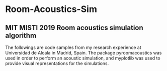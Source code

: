 # Room-Acoustics-Sim
## MIT MISTI 2019 Room acoustics simulation algorithm 
The followings are code samples from my research experience at Universidad de Alcala in Madrid, Spain.
The package pyroomacoustics was used in order to perform an acoustic simulation, and myplotlib was used to provide visual representations for the simulations.

